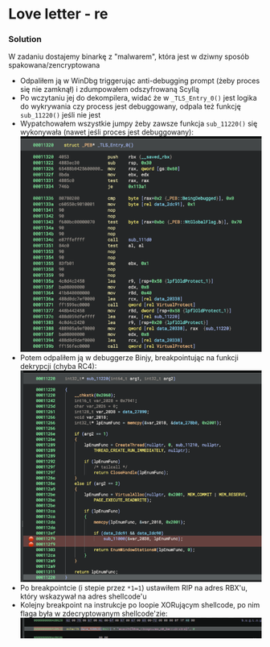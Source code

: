 # Love letter - re

### Solution

W zadaniu dostajemy binarkę z "malwarem", która jest w dziwny sposób spakowana/zencryptowana

- Odpaliłem ją w WinDbg triggerując anti-debugging prompt (żeby proces się nie zamknął) i zdumpowałem odszyfrowaną Scyllą
- Po wczytaniu jej do dekompilera, widać że w `_TLS_Entry_0()` jest logika do wykrywania czy process jest debuggowany, odpala też funkcję `sub_11220()` jeśli nie jest
- Wypatchowałem wszystkie jumpy żeby zawsze funkcja `sub_11220()` się wykonywała (nawet jeśli proces jest debuggowany):
  ![](../images/e1634023-d56c-4623-8acb-db01b19578ed.png)
- Potem odpaliłem ją w debuggerze Binjy, breakpointując na funkcji dekrypcji (chyba RC4):
  ![](../images/5273acd6-8fc5-47c0-a907-4998ba8a30ad.png)
- Po breakpointcie (i stepie przez `*1=1`) ustawiłem RIP na adres RBX'u, który wskazywał na adres shellcode'u
- Kolejny breakpoint na instrukcje po loopie XORującym shellcode, po nim flaga była w zdecryptowanym shellcode'zie:
  ![](../images/7855fe13-10bf-4403-980d-e6eea76640c8.png)
